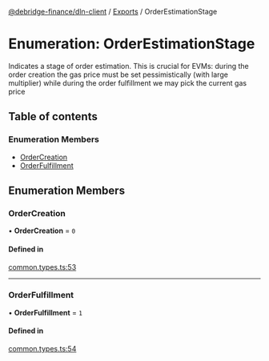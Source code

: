 [@debridge-finance/dln-client](../README.md) / [Exports](../modules.md) / OrderEstimationStage

# Enumeration: OrderEstimationStage

Indicates a stage of order estimation.
This is crucial for EVMs: during the order creation the gas price must be
set pessimistically (with large multiplier) while during the order fulfillment
we may pick the current gas price

## Table of contents

### Enumeration Members

- [OrderCreation](OrderEstimationStage.md#ordercreation)
- [OrderFulfillment](OrderEstimationStage.md#orderfulfillment)

## Enumeration Members

### OrderCreation

• **OrderCreation** = ``0``

#### Defined in

[common.types.ts:53](https://github.com/debridge-finance/dln-ts-client/blob/dc0fd1b/src/common.types.ts#L53)

___

### OrderFulfillment

• **OrderFulfillment** = ``1``

#### Defined in

[common.types.ts:54](https://github.com/debridge-finance/dln-ts-client/blob/dc0fd1b/src/common.types.ts#L54)
